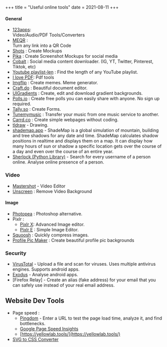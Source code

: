 +++
title = "Useful online tools"
date = 2021-08-11
+++



#### General 
- [123apps](https://123apps.com/): \
	Video/Audio/PDF Tools/Converters
- [MEQR](https://me-qr.com/qr-code-generator/link) : \
	Turn any link into a QR Code
- [Shots](https://shots.so/) : Create Mockups
- [Pika](https://pika.style/) : Create Screenshot Mockups for social media
- [Cobalt](https://cobalt.tools/) : Social media content downloader. (IG, YT, Twitter, Pinterest, Tiktok, etc)
- [Youtube playlist-len](https://ytplaylist-len.sharats.dev/) : Find the length of any YouTube playlist.
- [I love PDF](https://www.ilovepdf.com/): Pdf tools
- [Imgflip](https://imgflip.com/) : Create memes. Meme generator. 
- [Craft.do](docs.craft.do) : Beautiful document editor.
- [UIGradients](https://uigradients.com/) : Create, edit and download gradient backgrounds.
- [Polls.io](https://polls.io/) : Create free polls you can easily share with anyone. No sign up required.
- [Tally.so](https://tally.so/) : Create Forms.
- [Tunemymusic](https://www.tunemymusic.com/) : Transfer your music from one music service to another.
- [Carrd.co](https://carrd.co/) : Create simple webpages without coding.
- [tldraw](https://makereal.tldraw.com/) - Drawing.
- [shademap.app](https://shademap.app/) - ShadeMap is a global simulation of mountain, building and tree shadows for any date and time. ShadeMap calculates shadow positions in realtime and displays them on a map.
It can display how many hours of sun or shadow a specific location gets over the course of a day and even over the course of an entire year.
- [Sherlock (Python Library)](https://sherlockproject.xyz/) - Search for every username of a person online. Analyse online presence of a person.

### Video
- [Mastershot](https://mastershot.app/) - Video Editor
- [Unscreen](https://www.unscreen.com/) : Remove Video Background

#### Image
- [Photopea](https://www.photopea.com/) : Photoshop alternative.
- Pixlr :
	+ [Pixlr X](https://pixlr.com/editor/): Advanced Image editor.
	+ [Pixlr E](https://pixlr.com/express/) : Simple Image Editor.
- [Squoosh](https://squoosh.app/) : Quickly compress images.
- [Profile Pic Maker](https://pfpmaker.com/) : Create beautiful profile pic backgrounds

### Security
- [VirusTotal](https://www.virustotal.com/gui/home/upload) - Upload a file and scan for viruses. Uses multiple antivirus engines. Supports android apps.
- [Exodus](https://reports.exodus-privacy.eu.org/en/reports/) - Analyse android apps.
- [Firefox Relay] - Create an alias (fake address) for your email that you can safely  use instead of your real email address.

## Website Dev Tools
- Page speed :
	- [Pingdom](https://tools.pingdom.com/) - Enter a URL to test the page load time, analyze it, and find bottlenecks.
	- [Google Page Speed Insights](https://pagespeed.web.dev/)
	- [https://yellowlab.tools/](https://yellowlab.tools/)
- [SVG to CSS Converter](https://www.svgbackgrounds.com/tools/svg-to-css/)